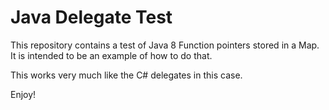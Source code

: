 # Java Delegate Test

This repository contains a test of Java 8 Function pointers stored in a Map.
It is intended to be an example of how to do that.

This works very much like the C# delegates in this case.

Enjoy!